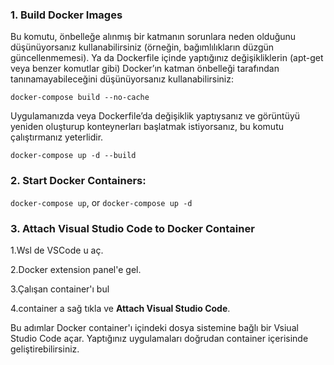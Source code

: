 ### 1. Build Docker Images

Bu komutu, önbelleğe alınmış bir katmanın sorunlara neden olduğunu düşünüyorsanız kullanabilirsiniz (örneğin, bağımlılıkların düzgün güncellenmemesi).
Ya da Dockerfile içinde yaptığınız değişikliklerin (apt-get veya benzer komutlar gibi) Docker’ın katman önbelleği tarafından tanınamayabileceğini düşünüyorsanız kullanabilirsiniz:

```docker-compose build --no-cache```

Uygulamanızda veya Dockerfile’da değişiklik yaptıysanız ve görüntüyü yeniden oluşturup konteynerları başlatmak istiyorsanız, bu komutu çalıştırmanız yeterlidir.

```docker-compose up -d --build``` 

### 2. Start Docker Containers:
```docker-compose up```, or ```docker-compose up -d``` 

### 3. Attach Visual Studio Code to Docker Container

1.Wsl de VSCode u aç.

2.Docker extension panel'e gel.

3.Çalışan container'ı bul

4.container a sağ tıkla ve **Attach Visual Studio Code**.

Bu adımlar Docker container'ı içindeki dosya sistemine bağlı bir Vsiual Studio Code açar. Yaptığınız uygulamaları doğrudan container içerisinde geliştirebilirsiniz.